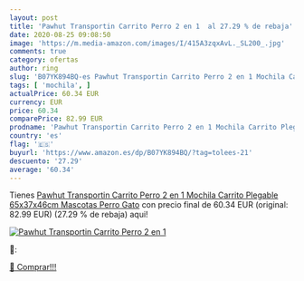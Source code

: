 ```yaml
---
layout: post
title: 'Pawhut Transportin Carrito Perro 2 en 1  al 27.29 % de rebaja'
date: 2020-08-25 09:08:50
image: 'https://m.media-amazon.com/images/I/415A3zqxAvL._SL200_.jpg'
comments: true
category: ofertas
author: ring
slug: 'B07YK894BQ-es Pawhut Transportin Carrito Perro 2 en 1 Mochila Carrito...'
tags: [ 'mochila', ]
actualPrice: 60.34 EUR
currency: EUR
price: 60.34
comparePrice: 82.99 EUR
prodname: 'Pawhut Transportin Carrito Perro 2 en 1 Mochila Carrito Plegable 65x37x46cm Mascotas Perro Gato'
country: 'es'
flag: '🇪🇸'
buyurl: 'https://www.amazon.es/dp/B07YK894BQ/?tag=tolees-21'
descuento: '27.29'
average: '60.34'
---
```


Tienes [Pawhut Transportin Carrito Perro 2 en 1 Mochila Carrito Plegable 65x37x46cm Mascotas Perro Gato](https://www.amazon.es/dp/B07YK894BQ/?tag=tolees-21) con precio final de  60.34 EUR (original: 82.99 EUR) (27.29 %  de rebaja) aqui!

[![Pawhut Transportin Carrito Perro 2 en 1 ](https://m.media-amazon.com/images/I/415A3zqxAvL._SL200_.jpg)](https://www.amazon.es/dp/B07YK894BQ/?tag=tolees-21)

🔎:


[🛒 Comprar!!!](https://www.amazon.es/dp/B07YK894BQ/?tag=tolees-21)
